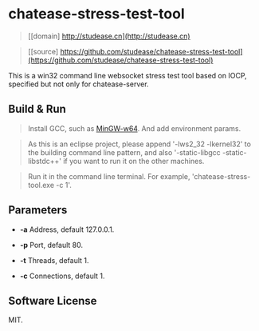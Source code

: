 # chatease-stress-test-tool

> [[domain] http://studease.cn](http://studease.cn)

> [[source] https://github.com/studease/chatease-stress-test-tool](https://github.com/studease/chatease-stress-test-tool)

This is a win32 command line websocket stress test tool based on IOCP, specified but not only for chatease-server.


## Build & Run

> Install GCC, such as [MinGW-w64](https://sourceforge.net/projects/mingw-w64/). And add environment params.

> As this is an eclipse project, please append '-lws2_32 -lkernel32' to the building command line pattern, and also '-static-libgcc -static-libstdc++' if you want to run it on the other machines.

> Run it in the command line terminal. For example, 'chatease-stress-tool.exe -c 1'.


## Parameters

* **-a** Address, default 127.0.0.1.

* **-p** Port, default 80.

* **-t** Threads, default 1.

* **-c** Connections, default 1.


## Software License

MIT.
